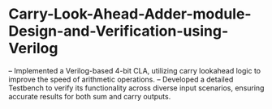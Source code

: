 # Carry-Look-Ahead-Adder-module-Design-and-Verification-using-Verilog
– Implemented a Verilog-based 4-bit CLA, utilizing carry lookahead logic to improve the speed of arithmetic operations.
– Developed a detailed Testbench to verify its functionality across diverse input scenarios, ensuring accurate results
for both sum and carry outputs.
